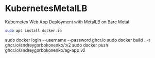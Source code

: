 # KubernetesMetalLB
Kubernetes Web App Deployment with MetalLB on Bare Metal

```bash
sudo apt install docker.io
```
sudo docker login --username <username> --password <token> ghcr.io
sudo docker build . -t ghcr.io/andreygorbokonenko/<app-name>:v2
sudo docker push ghcr.io/andreygorbokonenko/ag-app:v2
